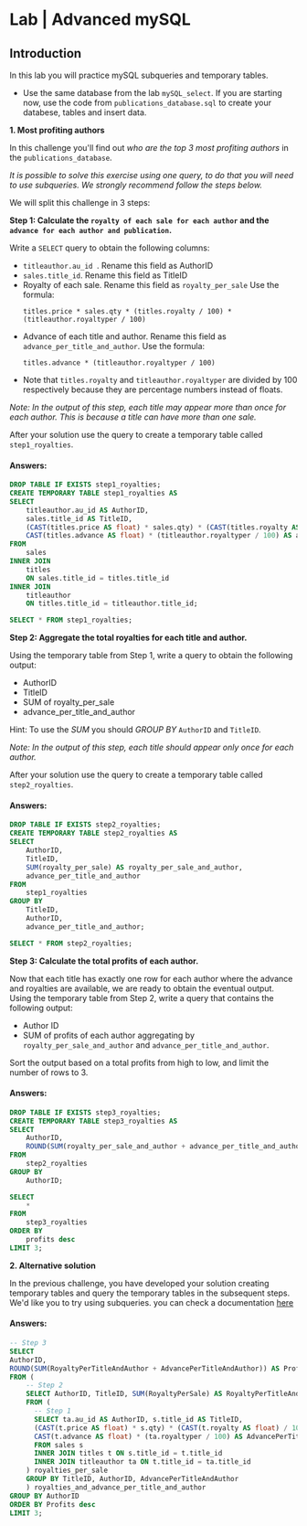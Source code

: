# Lab | Advanced mySQL 

## Introduction

In this lab you will practice mySQL subqueries and temporary tables.  
- Use the same database from the lab `mySQL_select`. If you are starting now, use the code from `publications_database.sql` to create your databese, tables and insert data. 

**1. Most profiting authors**

In this challenge you'll find out *who are the top 3 most profiting authors* in the `publications_database`.   

*It is possible to solve this exercise using one query, to do that you will need to use subqueries. We strongly recommend follow the steps below.*  

We will split this challenge in 3 steps:


**Step 1: Calculate the `royalty of each sale for each author` and the `advance for each author and publication`.**

Write a `SELECT` query to obtain the following columns:

- `titleauthor.au_id `. Rename this field as AuthorID
- `sales.title_id`. Rename this field as TitleID
- Royalty of each sale. Rename this field as `royalty_per_sale` Use the formula:
    ```
    titles.price * sales.qty * (titles.royalty / 100) * (titleauthor.royaltyper / 100)
    ```
- Advance of each title and author. Rename this field as `advance_per_title_and_author`. Use the formula: 
    ```
    titles.advance * (titleauthor.royaltyper / 100)
    ```
- Note that `titles.royalty` and `titleauthor.royaltyper` are divided by 100 respectively because they are percentage numbers instead of floats.

*Note: In the output of this step, each title may appear more than once for each author. This is because a title can have more than one sale.*

After your solution use the query to create a temporary table called `step1_royalties`.

#### Answers:
```sql
DROP TABLE IF EXISTS step1_royalties;
CREATE TEMPORARY TABLE step1_royalties AS
SELECT 
    titleauthor.au_id AS AuthorID, 
    sales.title_id AS TitleID,
    (CAST(titles.price AS float) * sales.qty) * (CAST(titles.royalty AS float) / 100) * (titleauthor.royaltyper / 100) AS royalty_per_sale,
    CAST(titles.advance AS float) * (titleauthor.royaltyper / 100) AS advance_per_title_and_author
FROM 
    sales
INNER JOIN 
    titles
    ON sales.title_id = titles.title_id
INNER JOIN 
    titleauthor 
    ON titles.title_id = titleauthor.title_id;

SELECT * FROM step1_royalties;
```

**Step 2: Aggregate the total royalties for each title and author.**

Using the temporary table from Step 1, write a query to obtain the following output:

- AuthorID
- TitleID
- SUM of royalty_per_sale
- advance_per_title_and_author
  
 Hint: To use the *SUM* you should *GROUP BY* `AuthorID` and `TitleID`.

*Note: In the output of this step, each title should appear only once for each author.*  

After your solution use the query to create a temporary table called `step2_royalties`.

#### Answers:
```sql
DROP TABLE IF EXISTS step2_royalties;
CREATE TEMPORARY TABLE step2_royalties AS
SELECT 
    AuthorID, 
    TitleID, 
    SUM(royalty_per_sale) AS royalty_per_sale_and_author, 
    advance_per_title_and_author
FROM 
    step1_royalties
GROUP BY 
    TitleID,
    AuthorID, 
    advance_per_title_and_author;

SELECT * FROM step2_royalties;
```


**Step 3: Calculate the total profits of each author.**

Now that each title has exactly one row for each author where the advance and royalties are available, we are ready to obtain the eventual output. Using the temporary table from Step 2, write a query that contains the following output:

- Author ID
- SUM of profits of each author aggregating by `royalty_per_sale_and_author` and `advance_per_title_and_author`.

Sort the output based on a total profits from high to low, and limit the number of rows to 3.

#### Answers:
```sql
DROP TABLE IF EXISTS step3_royalties;
CREATE TEMPORARY TABLE step3_royalties AS
SELECT 
    AuthorID, 
    ROUND(SUM(royalty_per_sale_and_author + advance_per_title_and_author)) AS profits
FROM 
    step2_royalties
GROUP BY 
    AuthorID;

SELECT 
    *
FROM 
    step3_royalties
ORDER BY 
    profits desc
LIMIT 3;
```


**2. Alternative solution**

In the previous challenge, you have developed your solution creating temporary tables and query the temporary tables in the subsequent steps.
We'd like you to try using subqueries. you can check a documentation [here](https://dev.mysql.com/doc/refman/8.0/en/derived-tables.html)

#### Answers:
```sql
-- Step 3
SELECT 
AuthorID, 
ROUND(SUM(RoyaltyPerTitleAndAuthor + AdvancePerTitleAndAuthor)) AS Profits
FROM (
    -- Step 2
    SELECT AuthorID, TitleID, SUM(RoyaltyPerSale) AS RoyaltyPerTitleAndAuthor, AdvancePerTitleAndAuthor
    FROM (
      -- Step 1
      SELECT ta.au_id AS AuthorID, s.title_id AS TitleID,
      (CAST(t.price AS float) * s.qty) * (CAST(t.royalty AS float) / 100) * (ta.royaltyper / 100) AS RoyaltyPerSale,
      CAST(t.advance AS float) * (ta.royaltyper / 100) AS AdvancePerTitleAndAuthor
      FROM sales s
      INNER JOIN titles t ON s.title_id = t.title_id
      INNER JOIN titleauthor ta ON t.title_id = ta.title_id
    ) royalties_per_sale
    GROUP BY TitleID, AuthorID, AdvancePerTitleAndAuthor
    ) royalties_and_advance_per_title_and_author
GROUP BY AuthorID
ORDER BY Profits desc
LIMIT 3;
```


